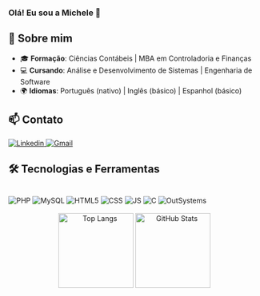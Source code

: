 ### Olá! Eu sou a Michele 👋

## 🚀 Sobre mim

- 🎓 **Formação**: Ciências Contábeis | MBA em Controladoria e Finanças
- 💻 **Cursando**: Análise e Desenvolvimento de Sistemas | Engenharia de Software
- 🌍 **Idiomas**: Português (nativo) | Inglês (básico) | Espanhol (básico)

## 📫 Contato
<a aling="center" href="https://www.linkedin.com/in/michele-silva-930881118" target="_blank">
  <img src="https://img.shields.io/badge/LinkedIn-0077B5?style=for-the-badge&logo=linkedin&logoColor=white" alt="Linkedin"/>
</a>

<a aling="center" href="mailto:michelesilva344@gmail.com" target="_blank">
  <img src="https://img.shields.io/badge/Gmail-D14836?style=for-the-badge&logo=gmail&logoColor=white" alt="Gmail"/>
</a>

## 🛠️ Tecnologias e Ferramentas

<div style="display: inline_block"><br/>
  <img aling="center" alt="PHP" src="https://img.shields.io/badge/PHP-777BB4?style=for-the-badge&logo=php&logoColor=white"/>
  <img aling="center" alt="MySQL" src="https://img.shields.io/badge/MySQL-005C84?style=for-the-badge&logo=mysql&logoColor=white"/>
  <img aling="center" alt="HTML5" src="https://img.shields.io/badge/HTML5-E34F26?style=for-the-badge&logo=html5&logoColor=white"/>
  <img aling="center" alt="CSS" src="https://img.shields.io/badge/CSS3-1572B6?style=for-the-badge&logo=css3&logoColor=white"/>
  <img aling="center" alt="JS" src="https://img.shields.io/badge/JavaScript-323330?style=for-the-badge&logo=javascript&logoColor=F7DF1E"/>
  <img aling="center" alt="C" img src="https://img.shields.io/badge/C-purple?style=for-the-badge">  
  <img aling="center" alt="OutSystems" src="https://img.shields.io/badge/OutSystems-F80000?style=for-the-badge&logo=OutSystems&logoColor=white"/>
</div><br/>

<div align="center">

  <img src="https://github-readme-stats.vercel.app/api/top-langs/?username=MiSilva95&layout=compact&theme=dark" height="150" alt="Top Langs"/>
  <img src="https://github-readme-stats.vercel.app/api?username=MiSilva95&show_icons=true&theme=dark" height="150" alt="GitHub Stats"/>

</div>